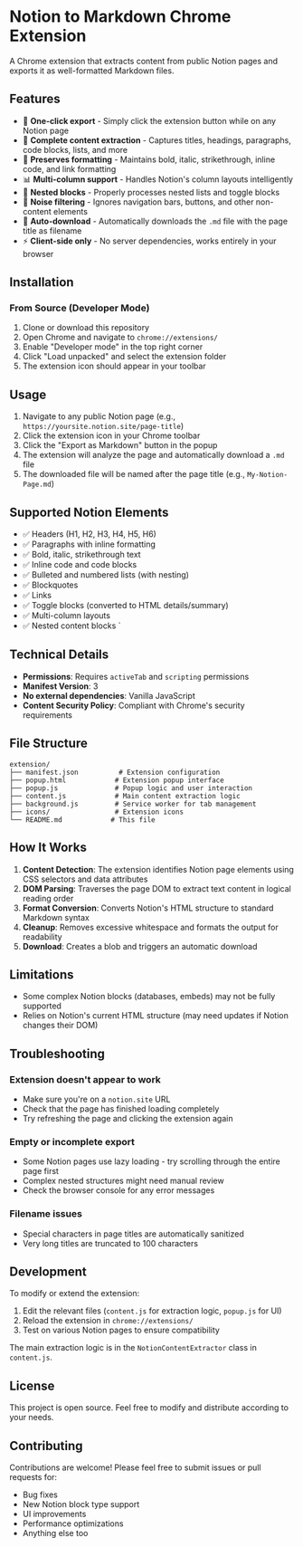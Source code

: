 # Notion to Markdown Chrome Extension

A Chrome extension that extracts content from public Notion pages and exports it as well-formatted Markdown files.

## Features

- 🎯 **One-click export** - Simply click the extension button while on any Notion page
- 📝 **Complete content extraction** - Captures titles, headings, paragraphs, code blocks, lists, and more
- 🎨 **Preserves formatting** - Maintains bold, italic, strikethrough, inline code, and link formatting
- 📊 **Multi-column support** - Handles Notion's column layouts intelligently
- 🔄 **Nested blocks** - Properly processes nested lists and toggle blocks
- 🚫 **Noise filtering** - Ignores navigation bars, buttons, and other non-content elements
- 💾 **Auto-download** - Automatically downloads the `.md` file with the page title as filename
- ⚡ **Client-side only** - No server dependencies, works entirely in your browser

## Installation

### From Source (Developer Mode)

1. Clone or download this repository
2. Open Chrome and navigate to `chrome://extensions/`
3. Enable "Developer mode" in the top right corner
4. Click "Load unpacked" and select the extension folder
5. The extension icon should appear in your toolbar

## Usage

1. Navigate to any public Notion page (e.g., `https://yoursite.notion.site/page-title`)
2. Click the extension icon in your Chrome toolbar
3. Click the "Export as Markdown" button in the popup
4. The extension will analyze the page and automatically download a `.md` file
5. The downloaded file will be named after the page title (e.g., `My-Notion-Page.md`)

## Supported Notion Elements

- ✅ Headers (H1, H2, H3, H4, H5, H6)
- ✅ Paragraphs with inline formatting
- ✅ Bold, italic, strikethrough text
- ✅ Inline code and code blocks
- ✅ Bulleted and numbered lists (with nesting)
- ✅ Blockquotes
- ✅ Links
- ✅ Toggle blocks (converted to HTML details/summary)
- ✅ Multi-column layouts
- ✅ Nested content blocks
`

## Technical Details

- **Permissions**: Requires `activeTab` and `scripting` permissions
- **Manifest Version**: 3 
- **No external dependencies**: Vanilla JavaScript
- **Content Security Policy**: Compliant with Chrome's security requirements

## File Structure

```
extension/
├── manifest.json          # Extension configuration
├── popup.html            # Extension popup interface
├── popup.js              # Popup logic and user interaction
├── content.js            # Main content extraction logic
├── background.js         # Service worker for tab management
├── icons/                # Extension icons
└── README.md            # This file
```

## How It Works

1. **Content Detection**: The extension identifies Notion page elements using CSS selectors and data attributes
2. **DOM Parsing**: Traverses the page DOM to extract text content in logical reading order
3. **Format Conversion**: Converts Notion's HTML structure to standard Markdown syntax
4. **Cleanup**: Removes excessive whitespace and formats the output for readability
5. **Download**: Creates a blob and triggers an automatic download

## Limitations
- Some complex Notion blocks (databases, embeds) may not be fully supported
- Relies on Notion's current HTML structure (may need updates if Notion changes their DOM)

## Troubleshooting

### Extension doesn't appear to work
- Make sure you're on a `notion.site` URL
- Check that the page has finished loading completely
- Try refreshing the page and clicking the extension again

### Empty or incomplete export
- Some Notion pages use lazy loading - try scrolling through the entire page first
- Complex nested structures might need manual review
- Check the browser console for any error messages

### Filename issues
- Special characters in page titles are automatically sanitized
- Very long titles are truncated to 100 characters

## Development

To modify or extend the extension:

1. Edit the relevant files (`content.js` for extraction logic, `popup.js` for UI)
2. Reload the extension in `chrome://extensions/`
3. Test on various Notion pages to ensure compatibility

The main extraction logic is in the `NotionContentExtractor` class in `content.js`.

## License

This project is open source. Feel free to modify and distribute according to your needs.

## Contributing

Contributions are welcome! Please feel free to submit issues or pull requests for:
- Bug fixes
- New Notion block type support
- UI improvements
- Performance optimizations 
- Anything else too